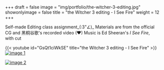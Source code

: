 +++
draft = false
image = "img/portfolio/the-witcher-3-editing.jpg"
showonlyimage = false
title = "the Witcher 3 editing - I See Fire"
weight = 12
+++

Self-made Editing class assignment_(:3"∠)_
Materials are from the official CG and 黑桐谷歌's recorded video (♥)
Music is Ed Sheeran's *I See Fire*, with cut

{{< youtube id="GsQt1ciWkSE" title="the Witcher 3 editing - I See Fire" >}}
\
[![image 1][1]][1]

[![image 2][2]][2]

[1]: /img/portfolio/the-witcher-3-editing-1.png
[2]: /img/portfolio/the-witcher-3-editing-2.png
